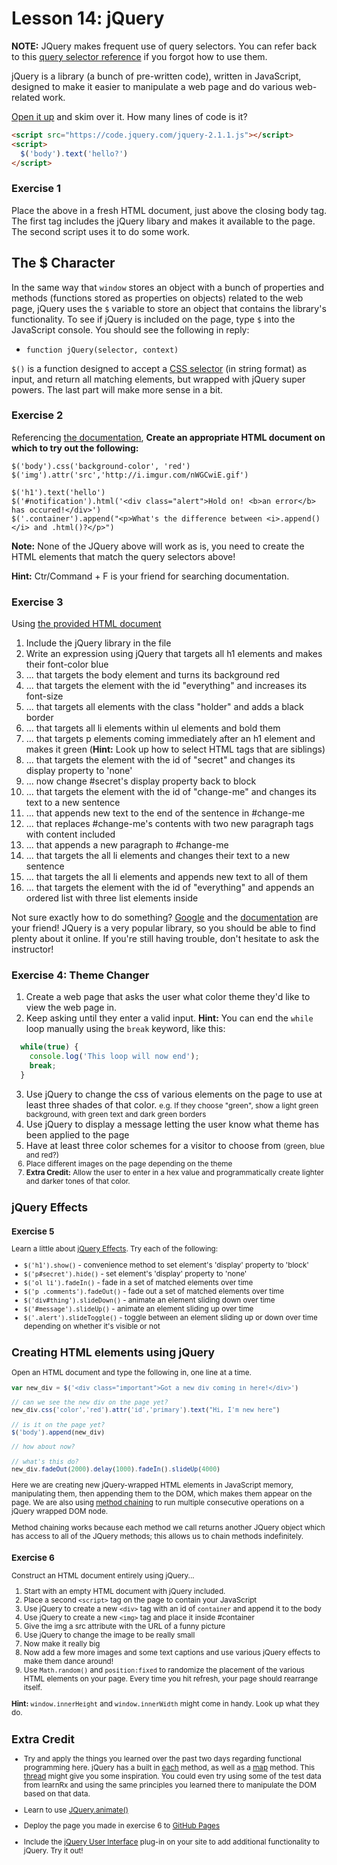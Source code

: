 # Lesson 14: jQuery

**NOTE:** JQuery makes frequent use of query selectors. You can refer back to this [query selector reference](../../resources/query_selector_reference.md) if you forgot how to use them.

jQuery is a library (a bunch of pre-written code), written in JavaScript, designed to make it easier to manipulate a web page and do various web-related work.

[Open it up](https://code.jquery.com/jquery-2.1.1.js) and skim over it. How many lines of code is it?

```html
<script src="https://code.jquery.com/jquery-2.1.1.js"></script>
<script>
  $('body').text('hello?')
</script>
```

### Exercise 1

Place the above in a fresh HTML document, just above the closing body tag. The first tag includes the jQuery libary and makes it available to the page. The second script uses it to do some work.

## The $ Character

In the same way that `window` stores an object with a bunch of properties and methods (functions stored as properties on objects) related to the web page, jQuery uses the `$` variable to store an object that contains the library's functionality. To see if jQuery is included on the page, type `$` into the JavaScript console. You should see the following in reply:

*   `function jQuery(selector, context)`

`$()` is a function designed to accept a [CSS selector](../../resources/query_selector_reference.md) (in string format) as input, and return all matching elements, but wrapped with jQuery super powers. The last part will make more sense in a bit.


### Exercise 2

Referencing [the documentation](http://oscarotero.com/jquery/), **Create an appropriate HTML document on which to try out the following:**

    $('body').css('background-color', 'red')
    $('img').attr('src','http://i.imgur.com/nWGCwiE.gif')

    $('h1').text('hello')
    $('#notification').html('<div class="alert">Hold on! <b>an error</b> has occured!</div>')
    $('.container').append("<p>What's the difference between <i>.append()</i> and .html()?</p>")

**Note:** None of the JQuery above will work as is, you need to create the HTML elements that match the query selectors above!

**Hint:** Ctr/Command + F is your friend for searching documentation.

### Exercise 3

Using [the provided HTML document](jquery_select.html)

1.  Include the jQuery library in the file
2.  Write an expression using jQuery that targets all h1 elements and makes their font-color blue
3.  ... that targets the body element and turns its background red
4.  ... that targets the element with the id "everything" and increases its font-size
5.  ... that targets all elements with the class "holder" and adds a black border
6.  ... that targets all li elements within ul elements and bold them
7.  ... that targets p elements coming immediately after an h1 element and makes it green (**Hint:** Look up how to select HTML tags that are siblings)
8.  ... that targets the element with the id of "secret" and changes its display property to 'none'
9.  ... now change #secret's display property back to block
10.  ... that targets the element with the id of "change-me" and changes its text to a new sentence
11.  ... that appends new text to the end of the sentence in #change-me
12.  ... that replaces #change-me's contents with two new paragraph tags with content included
13.  ... that appends a new paragraph to #change-me
14.  ... that targets the all li elements and changes their text to a new sentence
15.  ... that targets the all li elements and appends new text to all of them
16.  ... that targets the element with the id of "everything" and appends an ordered list with three list elements inside

Not sure exactly how to do something? [Google](http://www.google.com) and the [documentation](http://oscarotero.com/jquery/) are your friend! JQuery is a very popular library, so you should be able to find plenty about it online. If you're still having trouble, don't hesitate to ask the instructor!

### Exercise 4: Theme Changer

1.  Create a web page that asks the user what color theme they'd like to view the web page in.
2.  Keep asking until they enter a valid input. **Hint:** You can end the `while` loop manually using the `break` keyword, like this:

  ```javascript
    while(true) {
      console.log('This loop will now end');
      break;
    }
  ```
3.  Use jQuery to change the css of various elements on the page to use at least three shades of that color. <small>e.g. If they choose "green", show a light green background, with green text and dark green borders</small>
4.  Use jQuery to display a message letting the user know what theme has been applied to the page
5.  Have at least three color schemes for a visitor to choose from <small>(green, blue and red?)
6.  Place different images on the page depending on the theme
7.  **Extra Credit:** Allow the user to enter in a hex value and programmatically create lighter and darker tones of that color.

## jQuery Effects

### Exercise 5

Learn a little about [jQuery Effects](http://learn.jquery.com/effects/). Try each of the following:

*   `$('h1').show()` - convenience method to set element's 'display' property to 'block'
*   `$('p#secret').hide()` - set element's 'display' property to 'none'
*   `$('ol li').fadeIn()` - fade in a set of matched elements over time
*   `$('p .comments').fadeOut()` - fade out a set of matched elements over time
*   `$('div#thing').slideDown()` - animate an element sliding down over time
*   `$('#message').slideUp()` - animate an element sliding up over time
*   `$('.alert').slideToggle()` - toggle between an element sliding up or down over time depending on whether it's visible or not

## Creating HTML elements using jQuery

Open an HTML document and type the following in, one line at a time.

```javascript
var new_div = $('<div class="important">Got a new div coming in here!</div>')

// can we see the new div on the page yet?
new_div.css('color','red').attr('id','primary').text("Hi, I'm new here")

// is it on the page yet?
$('body').append(new_div)

// how about now?

// what's this do?
new_div.fadeOut(2000).delay(1000).fadeIn().slideUp(4000)
```

Here we are creating new jQuery-wrapped HTML elements in JavaScript memory, manipulating them, then appending them to the DOM, which makes them appear on the page. We are also using [method chaining](http://schier.co/blog/2013/11/14/method-chaining-in-javascript.html) to run multiple consecutive operations on a jQuery wrapped DOM node. 

Method chaining works because each method we call returns another JQuery object which has access to all of the JQuery methods; this allows us to chain methods indefinitely.

### Exercise 6

Construct an HTML document entirely using jQuery...

1.  Start with an empty HTML document with jQuery included.
2.  Place a second `<script>` tag on the page to contain your JavaScript
3.  Use jQuery to create a new `<div>` tag with an id of `container` and append it to the body
4.  Use jQuery to create a new `<img>` tag and place it inside #container
5.  Give the img a src attribute with the URL of a funny picture
6.  Use jQuery to change the image to be really small
7.  Now make it really big
8.  Now add a few more images and some text captions and use various jQuery effects to make them dance around!
9.  Use `Math.random()` and `position:fixed` to randomize the placement of the various HTML elements on your page. Every time you hit refresh, your page should rearrange itself. 

**Hint:** `window.innerHeight` and `window.innerWidth` might come in handy. Look up what they do.

## Extra Credit

+ Try and apply the things you learned over the past two days regarding functional programming here. jQuery has a built in [each](http://api.jquery.com/jquery.each/) method, as well as a [map](http://api.jquery.com/jquery.map/) method. This [thread](http://stackoverflow.com/questions/708105/jquery-map-practical-uses-for-the-function) might give you some inspiration. You could even try using some of the test data from learnRx and using the same principles you learned there to manipulate the DOM based on that data.

+ Learn to use [JQuery.animate()](http://api.jquery.com/animate/)

+ Deploy the page you made in exercise 6 to [GitHub Pages](https://pages.github.com/)

+ Include the [jQuery User Interface](http://learn.jquery.com/jquery-ui/getting-started/) plug-in on your site to add additional functionality to jQuery. Try it out!